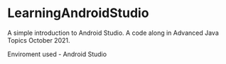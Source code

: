 # LearningAndroidStudio
A simple introduction to Android Studio. A code along in Advanced Java Topics October 2021.

Enviroment used - Android Studio
